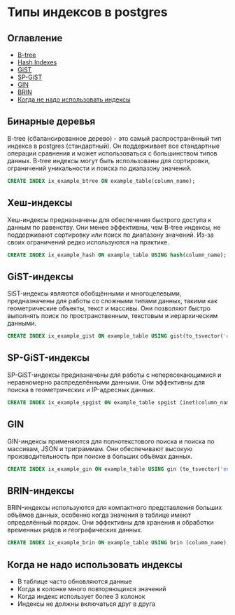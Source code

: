 # Типы индексов в postgres
## Оглавление
- [B-tree](#бинарные-деревья)
- [Hash Indexes](#хеш-индексы)
- [GiST](#gist-индексы)
- [SP-GiST](#sp-gist-индексы)
- [GIN](#gin)
- [BRIN](#brin-индексы)
- [Когда не надо использовать индексы](#когда-не-надо-использовать-индексы)
## Бинарные деревья
B-tree (сбалансированное дерево) - это самый распространённый тип индекса в postgres (стандартный). Он поддерживает все 
стандартные операции сравнения и может использоваться с большинством типов данных. B-tree индексы могут быть 
использованы для сортировки, ограничений уникальности и поиска по диапазону значений.
```sql
CREATE INDEX ix_example_btree ON example_table(column_name);
```
## Хеш-индексы
Хеш-индексы предназначены для обеспечения быстрого доступа к данным по равенству. Они менее эффективны, чем B-tree 
индексы, не поддерживают сортировку или поиск по диапазону значений. Из-за своих ограничений редко используются на 
практике.
```sql
CREATE INDEX ix_example_hash ON example_table USING hash(column_name);
```
## GiST-индексы
SiST-индексы являются обобщёнными и многоцелевыми, предназначены для работы со сложными типами данных, такими как 
геометрические объекты, текст и массивы. Они позволяют быстро выполнять поиск по пространственным, текстовым и 
иерархическим данными.
```sql
CREATE INDEX ix_example_gist ON example_table USING gist(to_tsvector('english', column_name));
```
## SP-GiST-индексы
SP-GiST-индексы предназначены для работы с непересекающимися и неравномерно распределёнными данными. Они эффективны для 
поиска в геометрических и IP-адресных данных.
```sql
CREATE INDEX ix_example_spgist ON example_table spgist (inet(column_name))
```
## GIN
GIN-индексы применяются для полнотекстового поиска и поиска по массивам, JSON и триграммам. Они обеспечивают высокую 
производительность при поиске в больших объёмах данных.
```sql
CREATE INDEX ix_example_gin ON example_table USING gin (to_tsvector('english', column_name));
```
## BRIN-индексы
BRIN-индексы используются для компактного представления больших объёмов данных, особенно когда значения в таблице имеют 
определённый порядок. Они эффективны для хранения и обработки временных рядов и географических данных.
```sql
CREATE INDEX ix_example_brin ON example_table USING brin (column_name);
```
## Когда не надо использовать индексы
- В таблице часто обновляются данные
- Когда в колонке много повторяющихся значений
- Когда индекс использует более 3 колонок
- Индексы не должны включаться друг в друга
